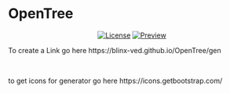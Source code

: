# OpenTree
<p align="center">
<a href="https://github.com/blinx-ved/OpenTree/blob/cac7031bc8d9c29556f486c3d6e1273980444bbf/LICENSE" target="__blank"><img src="https://img.shields.io/badge/License-CC%20ncsa-blue" alt="License"></a>
<a href="https://blinx-ved.github.io/OpenTree/" target="__blank"><img src="https://img.shields.io/badge/Demo-Preview-green" alt="Preview"></a>
  
<p>To create a Link go here https://blinx-ved.github.io/OpenTree/gen</p><br>
 <p>to get icons for generator go here https://icons.getbootstrap.com/</p>
